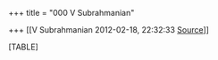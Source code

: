 +++
title = "000 V Subrahmanian"

+++
[[V Subrahmanian	2012-02-18, 22:32:33 [Source](https://groups.google.com/g/bvparishat/c/8dQGpg44OZM)]]



  

[TABLE]

  

